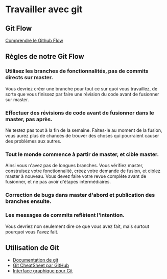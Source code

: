 # Travailler avec git

## Git Flow

[Comprendre le Github Flow](https://guides.github.com/introduction/flow/)

## Règles de notre Git Flow

### **Utilisez les branches de fonctionnalités, pas de commits directs sur master.**

Vous devriez créer une branche pour tout ce sur quoi vous travaillez, de sorte que vous finissez par faire une révision du code avant de fusionner sur master.

### **Effectuer des révisions de code avant de fusionner dans le master, pas après.**

Ne testez pas tout à la fin de la semaine. Faites-le au moment de la fusion, vous aurez plus de chances de trouver des choses qui pourraient causer des problèmes aux autres.

### **Tout le monde commence à partir de master, et cible master.**

Ainsi vous n'avez pas de longues branches. Vous vérifiez master, construisez votre fonctionnalité, créez votre demande de fusion, et ciblez master à nouveau. Vous devez faire votre revue complète avant de fusionner, et ne pas avoir d'étapes intermédiaires.

### **Correction de bugs dans master d'abord et publication des branches ensuite.**

### **Les messages de commits reflètent l'intention.**

Vous devriez non seulement dire ce que vous avez fait, mais surtout pourquoi vous l'avez fait.

## Utilisation de Git

* [Documentation de git](https://git-scm.com/docs)
* [Git CheatSheet par GitHub](https://services.github.com/on-demand/downloads/github-git-cheat-sheet.pdf)
* [Interface graphique pour Git](https://www.gitkraken.com/)

